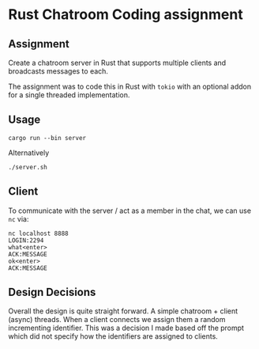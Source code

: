 # Rust Chatroom Coding assignment

## Assignment
Create a chatroom server in Rust that supports multiple clients and broadcasts messages to each.

The assignment was to code this in Rust with `tokio` with an optional addon for a single threaded implementation.

## Usage
```usage
cargo run --bin server
```

Alternatively

```usage
./server.sh
```

## Client
To communicate with the server / act as a member in the chat, we can use `nc` via:

```
nc localhost 8888
LOGIN:2294
what<enter>
ACK:MESSAGE
ok<enter>
ACK:MESSAGE
```

## Design Decisions
Overall the design is quite straight forward. A simple chatroom + client (async) threads. When a client connects we assign them a random incrementing identifier. This was a decision I made based off the prompt which did not specify how the identifiers are assigned to clients.